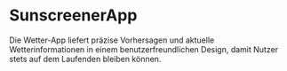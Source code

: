 # SunscreenerApp
 Die Wetter-App liefert präzise Vorhersagen und aktuelle Wetterinformationen in einem benutzerfreundlichen Design, damit Nutzer stets auf dem Laufenden bleiben können.
